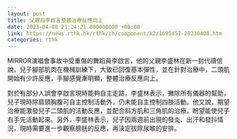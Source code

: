 ```yaml
---
layout: post
title: 父親指李啟言整體治療反應向上
date: 2023-04-08 21:24:21.000000000 +08:00
link: https://news.rthk.hk/rthk/ch/component/k2/1695457-20230408.htm
categories: rthk
---
```


MIRROR演唱會事故中受重傷的舞蹈員李啟言，他的父親李盛林在新一封代禱信說，兒子腳部肌肉在機械訓練下，大致已回復基本彈性，並在針對治療中，二頭肌開始有少許反應，手腳感覺漸明顯，整體治療反應向上。

對於有部分人誤會李啟言現時能夠自主走路，李盛林表示，撇除所有儀器的幫助，兒子現時除肩頸胸腹可自主控制活動外，仍未能自主控制四肢活動。他又說，期望治療能激發兒子二頭肌的活動反應，並配合斜方肌和三角肌的治療，盼望能使兒子右手先活動起來。
​​
另外，李盛林表示，兒子因兩週前出現的發炎、出汗和發抖情況，現時需要進一步觀察膀胱的反應，再決定拔除尿喉的安排。
